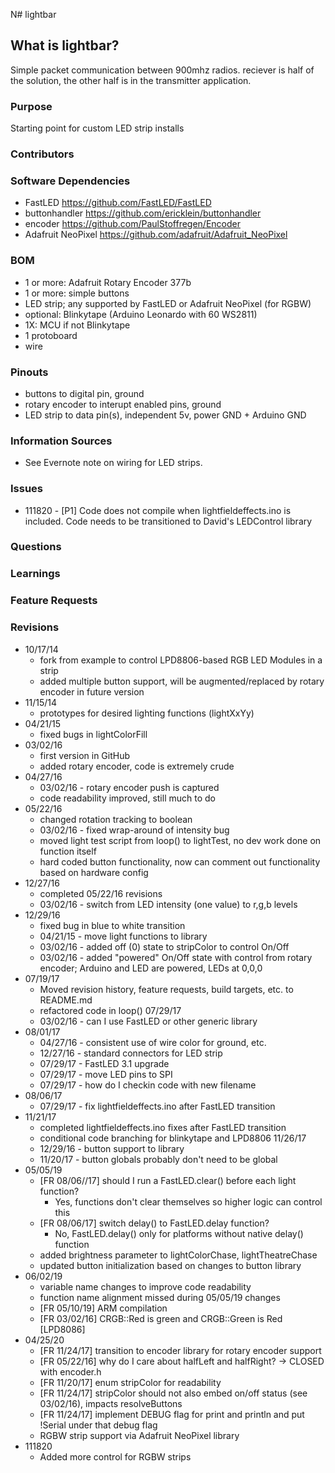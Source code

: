 N# lightbar
## What is lightbar? 
Simple packet communication between 900mhz radios. reciever is half of the solution, the other half is in the transmitter application.

### Purpose
Starting point for custom LED strip installs

### Contributors


### Software Dependencies
  - FastLED https://github.com/FastLED/FastLED
  - buttonhandler https://github.com/ericklein/buttonhandler
  - encoder https://github.com/PaulStoffregen/Encoder
  - Adafruit NeoPixel https://github.com/adafruit/Adafruit_NeoPixel

### BOM
  - 1 or more: Adafruit Rotary Encoder 377b
  - 1 or more: simple buttons
  - LED strip; any supported by FastLED or Adafruit NeoPixel (for RGBW)
  - optional: Blinkytape (Arduino Leonardo with 60 WS2811)
  - 1X: MCU if not Blinkytape
  - 1 protoboard
  - wire

### Pinouts
  - buttons to digital pin, ground
  - rotary encoder to interupt enabled pins, ground
  - LED strip to data pin(s), independent 5v, power GND + Arduino GND

### Information Sources
- See Evernote note on wiring for LED strips.

### Issues
- 111820 - [P1] Code does not compile when lightfieldeffects.ino is included. Code needs to be transitioned to David's LEDControl library

### Questions

### Learnings

### Feature Requests

 
### Revisions
- 10/17/14
  -  fork from example to control LPD8806-based RGB LED Modules in a strip
  -  added multiple button support, will be augmented/replaced by rotary encoder in future version
- 11/15/14
  -  prototypes for desired lighting functions (lightXxYy)
- 04/21/15
  -  fixed bugs in lightColorFill
- 03/02/16
  -  first version in GitHub
  -  added rotary encoder, code is extremely crude
- 04/27/16
  -  03/02/16 - rotary encoder push is captured
  -  code readability improved, still much to do
- 05/22/16
  - changed rotation tracking to boolean
  - 03/02/16 - fixed wrap-around of intensity bug
  - moved light test script from loop() to lightTest, no dev work done on function itself
  - hard coded button functionality, now can comment out functionality based on hardware config
- 12/27/16
  - completed 05/22/16 revisions
  - 03/02/16 - switch from LED intensity (one value) to r,g,b levels
- 12/29/16
  - fixed bug in blue to white transition
  - 04/21/15 - move light functions to library
  - 03/02/16 - added off (0) state to stripColor to control On/Off
  - 03/02/16 - added "powered" On/Off state with control from rotary encoder; Arduino and LED are powered, LEDs at 0,0,0
- 07/19/17
	- Moved revision history, feature requests, build targets, etc. to README.md
	- refactored code in loop()
  07/29/17
  - 03/02/16 - can I use FastLED or other generic library
- 08/01/17
  - 04/27/16 - consistent use of wire color for ground, etc.
  - 12/27/16 - standard connectors for LED strip
  - 07/29/17 - FastLED 3.1 upgrade
  - 07/29/17 - move LED pins to SPI
  - 07/29/17 - how do I checkin code with new filename
- 08/06/17
  - 07/29/17 - fix lightfieldeffects.ino after FastLED transition
- 11/21/17
  - completed lightfieldeffects.ino fixes after FastLED transition
  - conditional code branching for blinkytape and LPD8806
  11/26/17
  - 12/29/16 - button support to library
  - 11/20/17 - button globals probably don't need to be global
- 05/05/19
  - [FR 08/06//17] should I run a FastLED.clear() before each light function?
    - Yes, functions don't clear themselves so higher logic can control this
  - [FR 08/06/17] switch delay() to FastLED.delay function?
    - No, FastLED.delay() only for platforms without native delay() function
  - added brightness parameter to lightColorChase, lightTheatreChase
  - updated button initialization based on changes to button library
- 06/02/19
  - variable name changes to improve code readability
  - function name alignment missed during 05/05/19 changes
  - [FR 05/10/19] ARM compilation
  - [FR 03/02/16] CRGB::Red is green and CRGB::Green is Red [LPD8086]
- 04/25/20
  - [FR 11/24/17] transition to encoder library for rotary encoder support
  - [FR 05/22/16] why do I care about halfLeft and halfRight? -> CLOSED with encoder.h
  - [FR 11/20/17] enum stripColor for readability
  - [FR 11/24/17] stripColor should not also embed on/off status (see 03/02/16), impacts resolveButtons
  - [FR 11/24/17] implement DEBUG flag for print and println and put !Serial under that debug flag
  - RGBW strip support via Adafruit NeoPixel library
- 111820
  - Added more control for RGBW strips